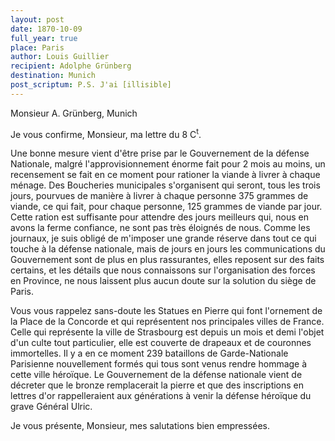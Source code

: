 ```yaml
---
layout: post
date: 1870-10-09
full_year: true
place: Paris
author: Louis Guillier
recipient: Adolphe Grünberg
destination: Munich
post_scriptum: P.S. J'ai [illisible]
---
```


Monsieur A. Grünberg, Munich


Je vous confirme, Monsieur, ma lettre du 8 C<sup>t</sup>.

Une bonne mesure vient d'être prise par le Gouvernement de la défense
Nationale, malgré l'approvisionnement énorme fait pour 2 mois au moins, un
recensement se fait en ce moment pour rationer la viande à livrer à chaque
ménage. Des Boucheries municipales s'organisent qui seront, tous les trois
jours, pourvues de manière à livrer à chaque personne 375 grammes de viande, ce
qui fait, pour chaque personne, 125 grammes de viande par jour. Cette ration
est suffisante pour attendre des jours meilleurs qui, nous en avons la ferme
confiance, ne sont pas très éloignés de nous. Comme les journaux, je suis
obligé de m'imposer une grande réserve dans tout ce qui touche à la défense
nationale, mais de jours en jours les communications du Gouvernement sont de
plus en plus rassurantes, elles reposent sur des faits certains, et les détails
que nous connaissons sur l'organisation des forces en Province, ne nous
laissent plus aucun doute sur la solution du siège de Paris.

Vous vous rappelez sans-doute les Statues en Pierre qui font l'ornement de la
Place de la Concorde et qui représentent nos principales villes de France.
Celle qui représente la ville de Strasbourg est depuis un mois et demi l'objet
d'un culte tout particulier, elle est couverte de drapeaux et de couronnes
immortelles.
Il y a en ce moment 239 bataillons de Garde-Nationale Parisienne nouvellement
formés qui tous sont venus rendre hommage à cette ville héroïque. Le
Gouvernement de la défense nationale vient de décreter que le bronze
remplacerait la pierre et que des inscriptions en lettres d'or rappelleraient
aux générations à venir la défense héroïque du grave Général Ulric.

Je vous présente, Monsieur, mes salutations bien empressées.
